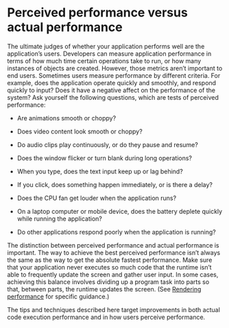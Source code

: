# Perceived performance versus actual performance

The ultimate judges of whether your application performs well are the
application’s users. Developers can measure application performance in terms of
how much time certain operations take to run, or how many instances of objects
are created. However, those metrics aren’t important to end users. Sometimes
users measure performance by different criteria. For example, does the
application operate quickly and smoothly, and respond quickly to input? Does it
have a negative affect on the performance of the system? Ask yourself the
following questions, which are tests of perceived performance:

- Are animations smooth or choppy?

- Does video content look smooth or choppy?

- Do audio clips play continuously, or do they pause and resume?

- Does the window flicker or turn blank during long operations?

- When you type, does the text input keep up or lag behind?

- If you click, does something happen immediately, or is there a delay?

- Does the CPU fan get louder when the application runs?

- On a laptop computer or mobile device, does the battery deplete quickly while
  running the application?

- Do other applications respond poorly when the application is running?

The distinction between perceived performance and actual performance is
important. The way to achieve the best perceived performance isn’t always the
same as the way to get the absolute fastest performance. Make sure that your
application never executes so much code that the runtime isn’t able to
frequently update the screen and gather user input. In some cases, achieving
this balance involves dividing up a program task into parts so that, between
parts, the runtime updates the screen. (See
[Rendering performance](../rendering-performance/index.md) for specific
guidance.)

The tips and techniques described here target improvements in both actual code
execution performance and in how users perceive performance.
